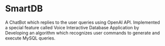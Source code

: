 # SmartDB
A ChatBot which replies to the user queries using OpenAI API. Implemented a special feature called Voice Interactive Database Application by Developing an algorithm which recognizes user commands to generate and execute MySQL queries.

